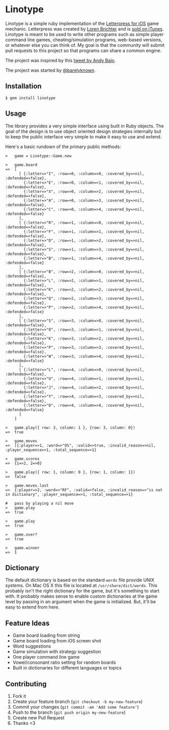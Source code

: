 # Linotype

Linotype is a simple ruby implementation of the [Letterpress for iOS](http://www.atebits.com/letterpress/) game mechanic. Letterpress was created by [Loren Brichter](http://twitter.com/lorenb) and is [sold on iTunes](https://itunes.apple.com/us/app/letterpress-word-game/id526619424?ls=1&mt=8). Linotype is meant to be used to write other programs such as simple player command line games, cheating/simulation programs, web-based versions, or whatever else you can think of. My goal is that the community will submit pull requests to this project so that programs can share a common engine.

The project was inspired by this [tweet by Andy Baio](https://twitter.com/waxpancake/statuses/261966416507465728).

The project was started by [@barelyknown](http://twitter.com/barelyknown).

## Installation

    $ gem install linotype

## Usage

The library provides a very simple interface using built in Ruby objects. The goal of the design is to use object oriented design strategies internally but to keep the public interface very simple to make it easy to use and extend.

Here's a basic rundown of the primary public methods:

    >   game = Linotype::Game.new
    
    >   game.board
    =>  [
          [ {:letter=>"I", :row=>0, :column=>0, :covered_by=>nil, :defended=>false},
            {:letter=>"E", :row=>0, :column=>1, :covered_by=>nil, :defended=>false},
            {:letter=>"X", :row=>0, :column=>2, :covered_by=>nil, :defended=>false},
            {:letter=>"A", :row=>0, :column=>3, :covered_by=>nil, :defended=>false},
            {:letter=>"C", :row=>0, :column=>4, :covered_by=>nil, :defended=>false}
          ], 
          [ {:letter=>"R", :row=>1, :column=>0, :covered_by=>nil, :defended=>false},
            {:letter=>"F", :row=>1, :column=>1, :covered_by=>nil, :defended=>false},
            {:letter=>"D", :row=>1, :column=>2, :covered_by=>nil, :defended=>false},
            {:letter=>"S", :row=>1, :column=>3, :covered_by=>nil, :defended=>false},
            {:letter=>"B", :row=>1, :column=>4, :covered_by=>nil, :defended=>false}
          ],
          [ {:letter=>"B", :row=>2, :column=>0, :covered_by=>nil, :defended=>false},
            {:letter=>"L", :row=>2, :column=>1, :covered_by=>nil, :defended=>false},
            {:letter=>"K", :row=>2, :column=>2, :covered_by=>nil, :defended=>false},
            {:letter=>"Q", :row=>2, :column=>3, :covered_by=>nil, :defended=>false},
            {:letter=>"P", :row=>2, :column=>4, :covered_by=>nil, :defended=>false}
          ],
          [ {:letter=>"S", :row=>3, :column=>0, :covered_by=>nil, :defended=>false},
            {:letter=>"O", :row=>3, :column=>1, :covered_by=>nil, :defended=>false},
            {:letter=>"K", :row=>3, :column=>2, :covered_by=>nil, :defended=>false},
            {:letter=>"P", :row=>3, :column=>3, :covered_by=>nil, :defended=>false},
            {:letter=>"W", :row=>3, :column=>4, :covered_by=>nil, :defended=>false}
          ],
          [ {:letter=>"L", :row=>4, :column=>0, :covered_by=>nil, :defended=>false},
            {:letter=>"U", :row=>4, :column=>1, :covered_by=>nil, :defended=>false},
            {:letter=>"J", :row=>4, :column=>2, :covered_by=>nil, :defended=>false},
            {:letter=>"Y", :row=>4, :column=>3, :covered_by=>nil, :defended=>false},
            {:letter=>"D", :row=>4, :column=>4, :covered_by=>nil, :defended=>false}
          ]
        ] 
    
    >   game.play({ row: 3, column: 1 }, {row: 3, column: 0})
    =>  true
    
    >   game.moves
    =>  [{:player=>1, :word=>"OS", :valid=>true, :invalid_reason=>nil, :player_sequence=>1, :total_sequence=>1}

    >   game.scores
    =>  {1=>2, 2=>0}
    
    >   game.play({ row: 1, column: 0 }, {row: 1, column: 1})
    =>  false
    
    >   game.moves.last
    =>  {:player=>2, :word=>"RF", :valid=>false, :invalid_reason=>"is not in dictionary", :player_sequence=>1, :total_sequence=>1} 

    #   pass by playing a nil move
    >   game.play
    =>  true
    
    >   game.play
    =>  true
    
    >   game.over?
    =>  true
    
    >   game.winner
    =>  1
    

## Dictionary
The default dictionary is based on the standard `words` file provide UNIX systems. On Mac OS X this file is located at `/usr/share/dict/words`. This probably isn't the right dictionary for the game, but it's something to start with. It probably makes sense to enable custom dictionaries at the game level by passing in an argument when the game is initialized. But, it'll be easy to extend from here.

## Feature Ideas

* Game board loading from string
* Game board loading from iOS screen shot
* Word suggestions
* Game simulation with strategy suggestion
* One player command line game
* Vowel/consonant ratio setting for random boards
* Built in dictionaries for different languages or topics

## Contributing

1. Fork it
2. Create your feature branch (`git checkout -b my-new-feature`)
3. Commit your changes (`git commit -am 'Add some feature'`)
4. Push to the branch (`git push origin my-new-feature`)
5. Create new Pull Request
6. Thanks <3
